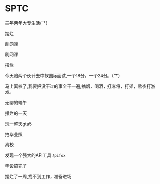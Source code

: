 # SPTC

~~三年~~两年大专生活(艹)

摆烂

刷网课

刷网课

摆烂

今天陪两个伙计去中软国际面试,一个18分，一个24分。（艹）

马上离校了,我要把没干过的事全干一遍,抽烟，喝酒，打麻将，打架，熬夜打游戏。

无聊的端午

摆烂的一天

玩一整天gta5

拍毕业照

离校

发现一个强大的API工具 ``Apifox``

毕设搞完了

摆烂了一周,找不到工作，准备进场
